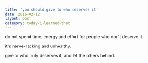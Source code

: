 ```yaml
---
title: 'you should give to who deserves it'
date: 2016-02-12
layout: post
category: today-i-learned-that
---
```


do not spend time, energy and effort for people who don't deserve it.

it's nerve-racking and unhealthy.

give to who truly deserves it, and let the others behind.
